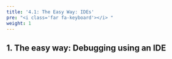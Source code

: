 ```yaml
---
title: '4.1: The Easy Way: IDEs'
pre: "<i class='far fa-keyboard'></i> "
weight: 1
---
```


## 1. The easy way: Debugging using an IDE


